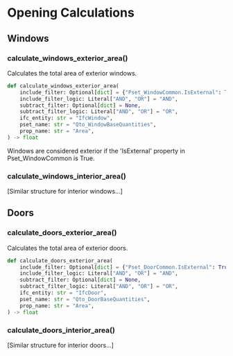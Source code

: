 # Opening Calculations

## Windows

### calculate_windows_exterior_area()

Calculates the total area of exterior windows.

```python
def calculate_windows_exterior_area(
    include_filter: Optional[dict] = {"Pset_WindowCommon.IsExternal": True},
    include_filter_logic: Literal["AND", "OR"] = "AND",
    subtract_filter: Optional[dict] = None,
    subtract_filter_logic: Literal["AND", "OR"] = "OR",
    ifc_entity: str = "IfcWindow",
    pset_name: str = "Qto_WindowBaseQuantities",
    prop_name: str = "Area",
) -> float
```

Windows are considered exterior if the 'IsExternal' property in Pset_WindowCommon is True.

### calculate_windows_interior_area()

[Similar structure for interior windows...]

## Doors

### calculate_doors_exterior_area()

Calculates the total area of exterior doors.

```python
def calculate_doors_exterior_area(
    include_filter: Optional[dict] = {"Pset_DoorCommon.IsExternal": True},
    include_filter_logic: Literal["AND", "OR"] = "AND",
    subtract_filter: Optional[dict] = None,
    subtract_filter_logic: Literal["AND", "OR"] = "OR",
    ifc_entity: str = "IfcDoor",
    pset_name: str = "Qto_DoorBaseQuantities",
    prop_name: str = "Area",
) -> float
```

### calculate_doors_interior_area()

[Similar structure for interior doors...] 
